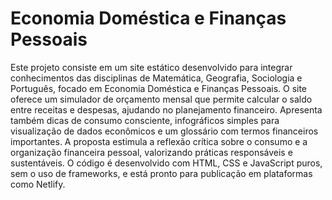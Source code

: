 # Economia Doméstica e Finanças Pessoais
 
Este projeto consiste em um site estático desenvolvido para integrar conhecimentos das disciplinas de Matemática, Geografia, Sociologia e Português, focado em Economia Doméstica e Finanças Pessoais. O site oferece um simulador de orçamento mensal que permite calcular o saldo entre receitas e despesas, ajudando no planejamento financeiro. Apresenta também dicas de consumo consciente, infográficos simples para visualização de dados econômicos e um glossário com termos financeiros importantes. A proposta estimula a reflexão crítica sobre o consumo e a organização financeira pessoal, valorizando práticas responsáveis e sustentáveis. O código é desenvolvido com HTML, CSS e JavaScript puros, sem o uso de frameworks, e está pronto para publicação em plataformas como Netlify.